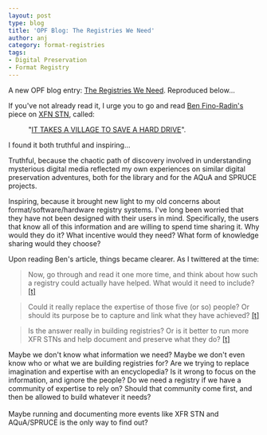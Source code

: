 ```yaml
---
layout: post
type: blog
title: 'OPF Blog: The Registries We Need'
author: anj
category: format-registries
tags:
- Digital Preservation
- Format Registry
---
```

<p>
A new OPF blog entry: <a href="http://openpreservation.org/knowledge/blogs/2013/09/13/registries-we-need/">The Registries We Need</a>. Reproduced below...
</p>
<!--break-->

<p>If you've not already read it, I urge you to go and read&nbsp;<a class="external" href="https://twitter.com/benfinoradin">Ben Fino-Radin's</a> piece on <a class="external" href="http://www.newmuseum.org/exhibitions/view/xfr-stn">XFN STN</a>, called:</p>
<p style="margin-left: 40px;">"<a class="external" href="http://notepad.benfinoradin.info/2013/09/12/it-takes-a-village-to-save-a-hard-drive/">IT TAKES A VILLAGE TO SAVE A HARD DRIVE</a>".</p>
<p>I found it both truthful and inspiring…</p>
<p>Truthful, because the chaotic path of discovery involved in understanding mysterious digital media reflected my own experiences on similar digital preservation adventures, both for the library and for the AQuA and SPRUCE projects.&nbsp;</p>
<p>Inspiring, because it brought new light to my old concerns about format/software/hardware registry systems. I've long been worried that they have not been designed with their users in mind. Specifically, the users that know all of this information and are willing to spend time sharing it. Why would they do it? What incentive would they need? What form of knowledge sharing would they choose?</p>
<p>Upon reading Ben's article, things became clearer. As I twittered at the time:</p>

<blockquote>Now, go through and read it one more time, and think about how such a registry could actually have helped. What would it need to include? <a class="external" href="https://twitter.com/anjacks0n/status/378268518183358464">[t]</a><p></p></blockquote>

<blockquote><p>Could it really replace the expertise of those five (or so) people? Or should its purpose be to capture and link what they have achieved?&nbsp;<a class="external" href="https://twitter.com/anjacks0n/status/378268791568076800">[t]</a></p></blockquote>

<blockquote><p>Is the answer really in building registries? Or is it better to run more XFR STNs and help document and preserve what they do? <a class="external" href="https://twitter.com/anjacks0n/status/378269295912185857">[t]</a></p></blockquote>

<div>Maybe we don't know what information we need? Maybe we don't even know who or what we are building registries for? Are we trying to replace imagination and expertise with an encyclopedia? Is it wrong to focus on the information, and ignore the people? Do we need a registry if we have a community of expertise to rely on? Should that community come first, and then be allowed to build whatever it needs?</div>
<div>&nbsp;</div>
<div>Maybe running and documenting more events like XFR STN and AQuA/SPRUCE is the only way to find out?</div>